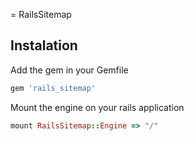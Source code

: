 = RailsSitemap

## Instalation

Add the gem in your Gemfile

```ruby
gem 'rails_sitemap'
```

Mount the engine on your rails application

```ruby
mount RailsSitemap::Engine => "/"
```
